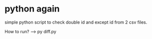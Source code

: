 # python again

simple python script to check double id and except id from 2 csv files.

How to run?
--> py diff.py